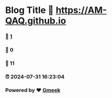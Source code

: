# Blog Title :link: https://AM-QAQ.github.io 
### :page_facing_up: [1](https://AM-QAQ.github.io/tag.html) 
### :speech_balloon: 0 
### :hibiscus: 11 
### :alarm_clock: 2024-07-31 16:23:04 
### Powered by :heart: [Gmeek](https://github.com/Meekdai/Gmeek)
